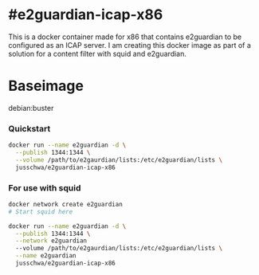 #e2guardian-icap-x86
======================
This is a docker container made for x86 that contains e2guardian to be configured as an ICAP server.
I am creating this docker image as part of a solution for a content filter with squid and e2guardian.

Baseimage
======================
debian:buster

### Quickstart 
```bash
docker run --name e2guardian -d \
  --publish 1344:1344 \
  --volume /path/to/e2gaurdian/lists:/etc/e2guardian/lists \
  jusschwa/e2guardian-icap-x86
```

### For use with squid
```bash
docker network create e2guardian
# Start squid here

docker run --name e2guardian -d \
  --publish 1344:1344 \
  --network e2guardian
  --volume /path/to/e2gaurdian/lists:/etc/e2guardian/lists \
  --name e2guardian
  jusschwa/e2guardian-icap-x86
```
